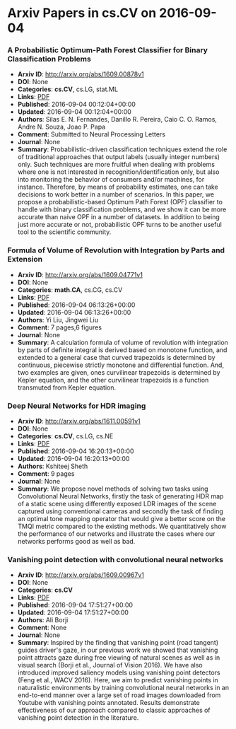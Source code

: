 # Arxiv Papers in cs.CV on 2016-09-04
### A Probabilistic Optimum-Path Forest Classifier for Binary Classification Problems
- **Arxiv ID**: http://arxiv.org/abs/1609.00878v1
- **DOI**: None
- **Categories**: **cs.CV**, cs.LG, stat.ML
- **Links**: [PDF](http://arxiv.org/pdf/1609.00878v1)
- **Published**: 2016-09-04 00:12:04+00:00
- **Updated**: 2016-09-04 00:12:04+00:00
- **Authors**: Silas E. N. Fernandes, Danillo R. Pereira, Caio C. O. Ramos, Andre N. Souza, Joao P. Papa
- **Comment**: Submitted to Neural Processing Letters
- **Journal**: None
- **Summary**: Probabilistic-driven classification techniques extend the role of traditional approaches that output labels (usually integer numbers) only. Such techniques are more fruitful when dealing with problems where one is not interested in recognition/identification only, but also into monitoring the behavior of consumers and/or machines, for instance. Therefore, by means of probability estimates, one can take decisions to work better in a number of scenarios. In this paper, we propose a probabilistic-based Optimum Path Forest (OPF) classifier to handle with binary classification problems, and we show it can be more accurate than naive OPF in a number of datasets. In addition to being just more accurate or not, probabilistic OPF turns to be another useful tool to the scientific community.



### Formula of Volume of Revolution with Integration by Parts and Extension
- **Arxiv ID**: http://arxiv.org/abs/1609.04771v1
- **DOI**: None
- **Categories**: **math.CA**, cs.CG, cs.CV
- **Links**: [PDF](http://arxiv.org/pdf/1609.04771v1)
- **Published**: 2016-09-04 06:13:26+00:00
- **Updated**: 2016-09-04 06:13:26+00:00
- **Authors**: Yi Liu, Jingwei Liu
- **Comment**: 7 pages,6 figures
- **Journal**: None
- **Summary**: A calculation formula of volume of revolution with integration by parts of definite integral is derived based on monotone function, and extended to a general case that curved trapezoids is determined by continuous, piecewise strictly monotone and differential function. And, two examples are given, ones curvilinear trapezoids is determined by Kepler equation, and the other curvilinear trapezoids is a function transmuted from Kepler equation.



### Deep Neural Networks for HDR imaging
- **Arxiv ID**: http://arxiv.org/abs/1611.00591v1
- **DOI**: None
- **Categories**: **cs.CV**, cs.LG, cs.NE
- **Links**: [PDF](http://arxiv.org/pdf/1611.00591v1)
- **Published**: 2016-09-04 16:20:13+00:00
- **Updated**: 2016-09-04 16:20:13+00:00
- **Authors**: Kshiteej Sheth
- **Comment**: 9 pages
- **Journal**: None
- **Summary**: We propose novel methods of solving two tasks using Convolutional Neural Networks, firstly the task of generating HDR map of a static scene using differently exposed LDR images of the scene captured using conventional cameras and secondly the task of finding an optimal tone mapping operator that would give a better score on the TMQI metric compared to the existing methods. We quantitatively show the performance of our networks and illustrate the cases where our networks performs good as well as bad.



### Vanishing point detection with convolutional neural networks
- **Arxiv ID**: http://arxiv.org/abs/1609.00967v1
- **DOI**: None
- **Categories**: **cs.CV**
- **Links**: [PDF](http://arxiv.org/pdf/1609.00967v1)
- **Published**: 2016-09-04 17:51:27+00:00
- **Updated**: 2016-09-04 17:51:27+00:00
- **Authors**: Ali Borji
- **Comment**: None
- **Journal**: None
- **Summary**: Inspired by the finding that vanishing point (road tangent) guides driver's gaze, in our previous work we showed that vanishing point attracts gaze during free viewing of natural scenes as well as in visual search (Borji et al., Journal of Vision 2016). We have also introduced improved saliency models using vanishing point detectors (Feng et al., WACV 2016). Here, we aim to predict vanishing points in naturalistic environments by training convolutional neural networks in an end-to-end manner over a large set of road images downloaded from Youtube with vanishing points annotated. Results demonstrate effectiveness of our approach compared to classic approaches of vanishing point detection in the literature.



